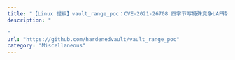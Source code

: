 ```yaml
---
title: "【Linux 提权】vault_range_poc：CVE-2021-26708 四字节写特殊竞争UAF转化为内核任意读写漏洞"
description: "

"
url: "https://github.com/hardenedvault/vault_range_poc"
category: "Miscellaneous"
---
```

